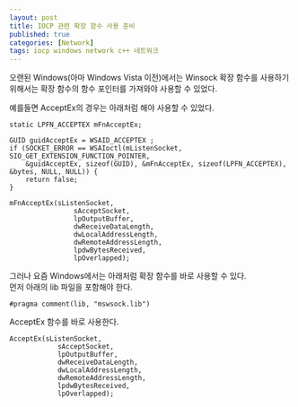 ```yaml
---
layout: post
title: IOCP 관련 확장 함수 사용 준비
published: true
categories: [Network]
tags: iocp windows network c++ 네트워크
--- 
```

오랜된 Windows(아마 Windows Vista 이전)에서는 Winsock 확장 함수를 사용하기 위해서는 확장 함수의 함수 포인터를 가져와야 사용할 수 있었다.  
 
 
예를들면 AcceptEx의 경우는 아래처럼 해야 사용할 수 있었다.  
```
static LPFN_ACCEPTEX mFnAcceptEx;

GUID guidAcceptEx = WSAID_ACCEPTEX ;
if (SOCKET_ERROR == WSAIoctl(mListenSocket, SIO_GET_EXTENSION_FUNCTION_POINTER,
    &guidAcceptEx, sizeof(GUID), &mFnAcceptEx, sizeof(LPFN_ACCEPTEX), &bytes, NULL, NULL)) {
    return false;
}

mFnAcceptEx(sListenSocket, 
                sAcceptSocket, 
                lpOutputBuffer, 
                dwReceiveDataLength,
                dwLocalAddressLength, 
                dwRemoteAddressLength, 
                lpdwBytesReceived, 
                lpOverlapped);
```
  
  
그러나 요즘 Windows에서는 아래처럼 확장 함수를 바로 사용할 수 있다.    
먼저 아래의 lib 파일을 포함해야 한다.  
```
#pragma comment(lib, "mswsock.lib")  
```
  
AcceptEx 함수를 바로 사용한다.  
```  
AcceptEx(sListenSocket, 
            sAcceptSocket, 
            lpOutputBuffer, 
            dwReceiveDataLength,
            dwLocalAddressLength, 
            dwRemoteAddressLength, 
            lpdwBytesReceived, 
            lpOverlapped);
```  


